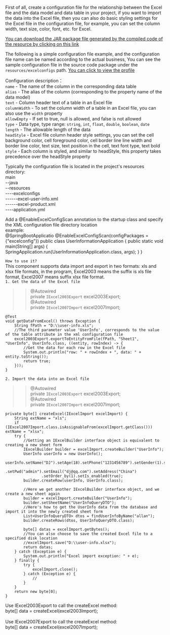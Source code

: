First of all, create a configuration file for the relationship between the Excel file and the data model and data table in your project, if you want to import the data into the Excel file, then you can also do basic styling settings for the Excel file in the configuration file, for example, you can set the column width, text size, color, font, etc. for Excel.

[You can download the JAR package file generated by the compiled code of the resource by clicking on this link](https://github.com/daijiu77/spring-dj-excel-common.jar.git)

The following is a simple configuration file example, and the configuration file name can be named according to the actual business, You can see the sample configuration file in the source code package under the `resources/excelconfigs` path.
[You can click to view the profile](/src/main/resources/ExcelConfigs/Excel-field-mapping.xml)


Configuration description：<br>
`name` - The name of the column in the corresponding data table<br>
`alias` - The alias of the column (corresponding to the property name of the data model)<br>
`text` - Column header text of a table in an Excel file<br>
`columnWidth` - To set the column width of a table in an Excel file, you can also use the `width` property<br>
`allowEmpty` - If set to true, null is allowed, and false is not allowed<br>
`type` - Data type, type range: `string`, `int`, `float`, `double`, `boolean`, `date`<br>
`length` - The allowable length of the data<br>
`headStyle` - Excel file column header style settings, you can set the cell background color, cell foreground color, cell border line line width and border line color, text size, text position in the cell, text font type, text bold<br>
`style` - Each column is styled, and similar to headStyle, this property takes precedence over the headStyle property<br>

Typically the configuration file is located in the project's resources directory:<br>
main<br>
--java<br>
--resources<br>
----excelconfigs<br>
------excel-user-info.xml<br>
------excel-product.xml<br>
----application.yml<br>

Add a @EnableExcelConfigScan annotation to the startup class and specify the XML configuration file directory location<br>
example:<br>
      @SpringBootApplicatio
      @EnableExcelConfigScan(configPackages = {"excelconfig"})
      public class UserInformationApplication {
          public static void main(String[] args) {
              SpringApplication.run(UserInformationApplication.class, args);
          }
      }

`How to use it?`<br>
This component supports data import and export in two formats: xls and xlsx file formats, in the program, Excel2003 means the suffix is xls file format, Excel2007 means suffix xlsx file format.<br>
`1. Get the data of the Excel file`<br>
>>@Autowired<br>
>>private `IExcel2003Export` excel2003Export;<br>
>>@Autowired<br>
>>private `IExcel2007Import` excel2007Import;<br>

    @Test
    void getDataFromExcel() throws Exception {        
        String fPath = "D:\\user-info.xls";
        //The third parameter value 'UserInfo', corresponds to the value of the table attribute in the xml configuration file
        excel2003Export.exportToEntityFromFile(fPath, "Sheet1", "UserInfo", UserInfo.class, ((entity, rowIndex) -> {
            //Get the data for each row in the Excel file
            System.out.println("row: " + rowIndex + ", data: " + entity.toString());
            return true;
        }));
    }
   
`2. Import the data into an Excel file`<br>
>>@Autowired<br>
>>private `IExcel2003Export` excel2003Export;<br>
>>@Autowired<br>
>>private `IExcel2007Import` excel2007Import;<br>
   
    private byte[] createExcel(IExcelImport excelImport) {
        String extName = "xls";
        if (IExcel2007Import.class.isAssignableFrom(excelImport.getClass())) extName = "xlsx";   
        try {
            //Getting an IExcelBuilder interface object is equivalent to creating a new sheet form
            IExcelBuilder builder = excelImport.createBuilder("UserInfo");
            UserInfo userInfo = new UserInfo();
            userInfo.setName("DJ").setAge(18).setPhone("1231456789").setGender(1).setUid("admin")
                    .setPwd("admin").setEmail("dj@qq.com").setAddress("China")
                    .setOrder_by(1).setIs_enabled(true);
            builder.createRow(userInfo, UserInfo.class);

            //Here we get another IExcelBuilder interface object, and we create a new sheet again
            builder = excelImport.createBuilder("UserInfo");
            builder.setSheetName("UserInfoQueryDTO");
            //Here's how to get the UserInfo data from the database and import it into the newly created sheet form
            List<UserInfoQueryDTO> dtos = findUserInfoByName("allan");
            builder.createRows(dtos, UserInfoQueryDTO.class);

            byte[] datas = excelImport.getBytes();
            //You can also choose to save the created Excel file to a specified disk location
            //excelImport.save("D:\\user-info.xlsx");
            return datas;
        } catch (Exception e) {
            System.out.println("Excel import exception: " + e);
        } finally {
            try {
                excelImport.close();
            } catch (Exception e) {
                //
            }
        }
        return new byte[0];
    }

Use IExcel2003Export to call the createExcel method:<br>
byte[] data = createExcel(excel2003Import);<br>
<br>
Use IExcel2007Export to call the createExcel method:<br>
byte[] data = createExcel(excel2007Import);
